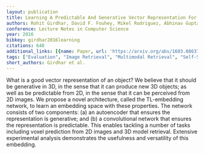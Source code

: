 ```yaml
---
layout: publication
title: Learning A Predictable And Generative Vector Representation For Objects
authors: Rohit Girdhar, David F. Fouhey, Mikel Rodriguez, Abhinav Gupta
conference: Lecture Notes in Computer Science
year: 2016
bibkey: girdhar2016learning
citations: 648
additional_links: [{name: Paper, url: 'https://arxiv.org/abs/1603.08637'}]
tags: ["Evaluation", "Image Retrieval", "Multimodal Retrieval", "Self-Supervised"]
short_authors: Girdhar et al.
---
```

What is a good vector representation of an object? We believe that it should
be generative in 3D, in the sense that it can produce new 3D objects; as well
as be predictable from 2D, in the sense that it can be perceived from 2D
images. We propose a novel architecture, called the TL-embedding network, to
learn an embedding space with these properties. The network consists of two
components: (a) an autoencoder that ensures the representation is generative;
and (b) a convolutional network that ensures the representation is predictable.
This enables tackling a number of tasks including voxel prediction from 2D
images and 3D model retrieval. Extensive experimental analysis demonstrates the
usefulness and versatility of this embedding.